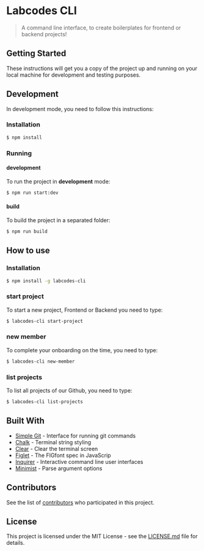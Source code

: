 # Labcodes CLI

> A command line interface, to create boilerplates for frontend or backend projects!

## Getting Started

These instructions will get you a copy of the project up and running on your local machine for development and testing purposes.

## Development

In development mode, you need to follow this instructions:

### Installation

```sh
$ npm install
```

### Running

#### development

To run the project in **development** mode:

```sh
$ npm run start:dev
```

#### build

To build the project in a separated folder:

```sh
$ npm run build
```

## How to use

### Installation

```sh
$ npm install -g labcodes-cli
```

### start project

To start a new project, Frontend or Backend you need to type:

```sh
$ labcodes-cli start-project
```

### new member

To complete your onboarding on the time, you need to type:

```sh
$ labcodes-cli new-member
```

### list projects

To list all projects of our Github, you need to type:

```sh
$ labcodes-cli list-projects
```

## Built With

* [Simple Git](https://www.npmjs.com/package/simple-git) - Interface for running git commands
* [Chalk](https://www.npmjs.com/package/chalk) - Terminal string styling
* [Clear](https://www.npmjs.com/package/clear) - Clear the terminal screen
* [Figlet](https://www.npmjs.com/package/figlet) - The FIGfont spec in JavaScrip
* [Inquirer](https://www.npmjs.com/package/inquirer) - Interactive command line user interfaces
* [Minimist](https://www.npmjs.com/package/minimist) - Parse argument options

## Contributors

See the list of [contributors](https://github.com/labcodes/knowledge-cli/contributors) who participated in this project.

## License

This project is licensed under the MIT License - see the [LICENSE.md](LICENSE.md) file for details.
